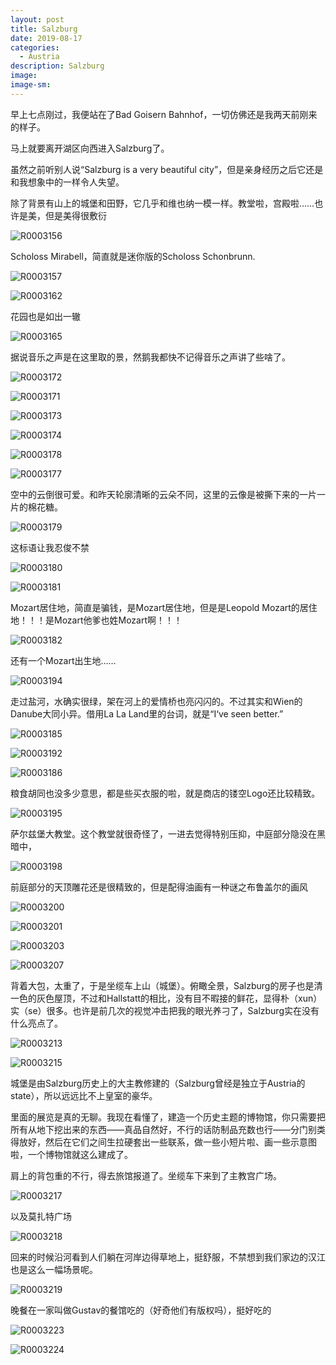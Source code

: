 ```yaml
---
layout: post
title: Salzburg
date: 2019-08-17
categories:
  - Austria
description: Salzburg
image: 
image-sm: 
---
```


早上七点刚过，我便站在了Bad Goisern Bahnhof，一切仿佛还是我两天前刚来的样子。

马上就要离开湖区向西进入Salzburg了。

虽然之前听别人说“Salzburg is a very beautiful city”，但是亲身经历之后它还是和我想象中的一样令人失望。

除了背景有山上的城堡和田野，它几乎和维也纳一模一样。教堂啦，宫殿啦……也许是美，但是美得很敷衍

![R0003156](C:\Users\zhuqi\OneDrive\桌面\miscellany\Austria\R0003156.JPG)

Scholoss Mirabell，简直就是迷你版的Scholoss Schonbrunn.

![R0003157](C:\Users\zhuqi\OneDrive\桌面\miscellany\Austria\R0003157.JPG)

![R0003162](C:\Users\zhuqi\OneDrive\桌面\miscellany\Austria\R0003162.JPG)

花园也是如出一辙

![R0003165](C:\Users\zhuqi\OneDrive\桌面\miscellany\Austria\R0003165.JPG)

据说音乐之声是在这里取的景，然鹅我都快不记得音乐之声讲了些啥了。

![R0003172](C:\Users\zhuqi\OneDrive\桌面\miscellany\Austria\R0003172.JPG)

![R0003171](C:\Users\zhuqi\OneDrive\桌面\miscellany\Austria\R0003171.JPG)

![R0003173](C:\Users\zhuqi\OneDrive\桌面\miscellany\Austria\R0003173.JPG)

![R0003174](C:\Users\zhuqi\OneDrive\桌面\miscellany\Austria\R0003174.JPG)

![R0003178](C:\Users\zhuqi\OneDrive\桌面\miscellany\Austria\R0003178.JPG)

![R0003177](C:\Users\zhuqi\OneDrive\桌面\miscellany\Austria\R0003177.JPG)

空中的云倒很可爱。和昨天轮廓清晰的云朵不同，这里的云像是被撕下来的一片一片的棉花糖。

![R0003179](C:\Users\zhuqi\OneDrive\桌面\miscellany\Austria\R0003179.JPG)

这标语让我忍俊不禁

![R0003180](C:\Users\zhuqi\OneDrive\桌面\miscellany\Austria\R0003180.JPG)

![R0003181](C:\Users\zhuqi\OneDrive\桌面\miscellany\Austria\R0003181.JPG)

Mozart居住地，简直是骗钱，是Mozart居住地，但是是Leopold Mozart的居住地！！！是Mozart他爹也姓Mozart啊！！！

![R0003182](C:\Users\zhuqi\OneDrive\桌面\miscellany\Austria\R0003182.JPG)

还有一个Mozart出生地……

![R0003194](C:\Users\zhuqi\OneDrive\桌面\miscellany\Austria\R0003194.JPG)

走过盐河，水确实很绿，架在河上的爱情桥也亮闪闪的。不过其实和Wien的Danube大同小异。借用La La Land里的台词，就是“I‘ve seen better.”

![R0003185](C:\Users\zhuqi\OneDrive\桌面\miscellany\Austria\R0003185.JPG)

![R0003192](C:\Users\zhuqi\OneDrive\桌面\miscellany\Austria\R0003192.JPG)

![R0003186](C:\Users\zhuqi\OneDrive\桌面\miscellany\Austria\R0003186.JPG)

粮食胡同也没多少意思，都是些买衣服的啦，就是商店的镂空Logo还比较精致。

![R0003195](C:\Users\zhuqi\OneDrive\桌面\miscellany\Austria\R0003195.JPG)

萨尔兹堡大教堂。这个教堂就很奇怪了，一进去觉得特别压抑，中庭部分隐没在黑暗中，

![R0003198](C:\Users\zhuqi\OneDrive\桌面\miscellany\Austria\R0003198.JPG)

前庭部分的天顶雕花还是很精致的，但是配得油画有一种谜之布鲁盖尔的画风

![R0003200](C:\Users\zhuqi\OneDrive\桌面\miscellany\Austria\R0003200.JPG)

![R0003201](C:\Users\zhuqi\OneDrive\桌面\miscellany\Austria\R0003201.JPG)

![R0003203](C:\Users\zhuqi\OneDrive\桌面\miscellany\Austria\R0003203.JPG)

![R0003207](C:\Users\zhuqi\OneDrive\桌面\miscellany\Austria\R0003207.JPG)

背着大包，太重了，于是坐缆车上山（城堡）。俯瞰全景，Salzburg的房子也是清一色的灰色屋顶，不过和Hallstatt的相比，没有目不暇接的鲜花，显得朴（xun）实（se）很多。也许是前几次的视觉冲击把我的眼光养刁了，Salzburg实在没有什么亮点了。

![R0003213](C:\Users\zhuqi\OneDrive\桌面\miscellany\Austria\R0003213.JPG)

![R0003215](C:\Users\zhuqi\OneDrive\桌面\miscellany\Austria\R0003215.JPG)

城堡是由Salzburg历史上的大主教修建的（Salzburg曾经是独立于Austria的state），所以远远比不上皇室的豪华。

里面的展览是真的无聊。我现在看懂了，建造一个历史主题的博物馆，你只需要把所有从地下挖出来的东西——真品自然好，不行的话防制品充数也行——分门别类得放好，然后在它们之间生拉硬套出一些联系，做一些小短片啦、画一些示意图啦，一个博物馆就这么建成了。

肩上的背包重的不行，得去旅馆报道了。坐缆车下来到了主教宫广场。

![R0003217](C:\Users\zhuqi\OneDrive\桌面\miscellany\Austria\R0003217.JPG)

以及莫扎特广场

![R0003218](C:\Users\zhuqi\OneDrive\桌面\miscellany\Austria\R0003218.JPG)

回来的时候沿河看到人们躺在河岸边得草地上，挺舒服，不禁想到我们家边的汉江也是这么一幅场景呢。

![R0003219](C:\Users\zhuqi\OneDrive\桌面\miscellany\Austria\R0003219.JPG)

晚餐在一家叫做Gustav的餐馆吃的（好奇他们有版权吗），挺好吃的

![R0003223](C:\Users\zhuqi\OneDrive\桌面\miscellany\Austria\R0003223.JPG)

![R0003224](C:\Users\zhuqi\OneDrive\桌面\miscellany\Austria\R0003224.JPG)
